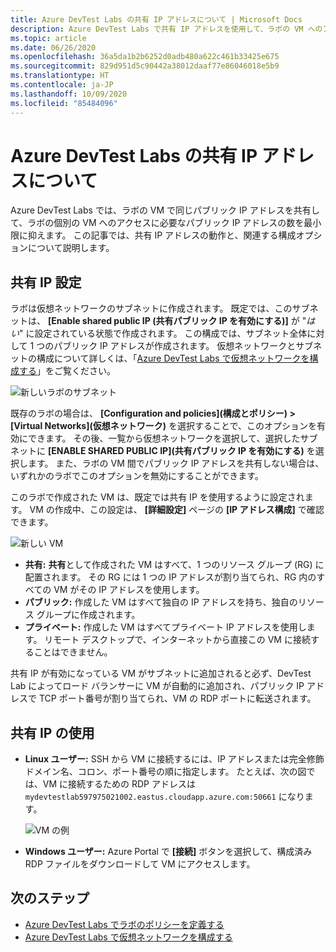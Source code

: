 ```yaml
---
title: Azure DevTest Labs の共有 IP アドレスについて | Microsoft Docs
description: Azure DevTest Labs で共有 IP アドレスを使用して、ラボの VM へのアクセスに必要なパブリック IP アドレスを最小限に抑える方法について説明します。
ms.topic: article
ms.date: 06/26/2020
ms.openlocfilehash: 36a5da1b2b6252d0adb480a622c461b33425e675
ms.sourcegitcommit: 829d951d5c90442a38012daaf77e86046018e5b9
ms.translationtype: HT
ms.contentlocale: ja-JP
ms.lasthandoff: 10/09/2020
ms.locfileid: "85484096"
---
```

# <a name="understand-shared-ip-addresses-in-azure-devtest-labs"></a>Azure DevTest Labs の共有 IP アドレスについて

Azure DevTest Labs では、ラボの VM で同じパブリック IP アドレスを共有して、ラボの個別の VM へのアクセスに必要なパブリック IP アドレスの数を最小限に抑えます。  この記事では、共有 IP アドレスの動作と、関連する構成オプションについて説明します。

## <a name="shared-ip-setting"></a>共有 IP 設定

ラボは仮想ネットワークのサブネットに作成されます。  既定では、このサブネットは、 **[Enable shared public IP (共有パブリック IP を有効にする)]** が "*はい*" に設定されている状態で作成されます。  この構成では、サブネット全体に対して 1 つのパブリック IP アドレスが作成されます。  仮想ネットワークとサブネットの構成について詳しくは、「[Azure DevTest Labs で仮想ネットワークを構成する](devtest-lab-configure-vnet.md)」をご覧ください。

![新しいラボのサブネット](media/devtest-lab-shared-ip/lab-subnet.png)

既存のラボの場合は、 **[Configuration and policies]\(構成とポリシー\) > [Virtual Networks]\(仮想ネットワーク\)** を選択することで、このオプションを有効にできます。 その後、一覧から仮想ネットワークを選択して、選択したサブネットに **[ENABLE SHARED PUBLIC IP]\(共有パブリック IP を有効にする\)** を選択します。 また、ラボの VM 間でパブリック IP アドレスを共有しない場合は、いずれかのラボでこのオプションを無効にすることができます。

このラボで作成された VM は、既定では共有 IP を使用するように設定されます。  VM の作成中、この設定は、 **[詳細設定]** ページの **[IP アドレス構成]** で確認できます。

![新しい VM](media/devtest-lab-shared-ip/new-vm.png)

- **共有:** **共有**として作成された VM はすべて、1 つのリソース グループ (RG) に配置されます。 その RG には 1 つの IP アドレスが割り当てられ、RG 内のすべての VM がその IP アドレスを使用します。
- **パブリック:** 作成した VM はすべて独自の IP アドレスを持ち、独自のリソース グループに作成されます。
- **プライベート:** 作成した VM はすべてプライベート IP アドレスを使用します。 リモート デスクトップで、インターネットから直接この VM に接続することはできません。

共有 IP が有効になっている VM がサブネットに追加されると必ず、DevTest Lab によってロード バランサーに VM が自動的に追加され、パブリック IP アドレスで TCP ポート番号が割り当てられ、VM の RDP ポートに転送されます。  

## <a name="using-the-shared-ip"></a>共有 IP の使用

- **Linux ユーザー:** SSH から VM に接続するには、IP アドレスまたは完全修飾ドメイン名、コロン、ポート番号の順に指定します。 たとえば、次の図では、VM に接続するための RDP アドレスは `mydevtestlab597975021002.eastus.cloudapp.azure.com:50661` になります。

  ![VM の例](media/devtest-lab-shared-ip/vm-info.png)

- **Windows ユーザー:** Azure Portal で **[接続]** ボタンを選択して、構成済み RDP ファイルをダウンロードして VM にアクセスします。

## <a name="next-steps"></a>次のステップ

* [Azure DevTest Labs でラボのポリシーを定義する](devtest-lab-set-lab-policy.md)
* [Azure DevTest Labs で仮想ネットワークを構成する](devtest-lab-configure-vnet.md)





